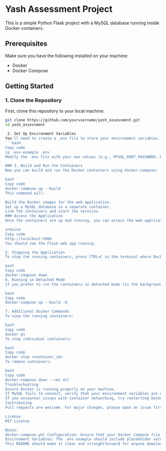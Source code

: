# Yash Assessment Project
This is a simple Python Flask project with a MySQL database running inside Docker containers.

## Prerequisites
Make sure you have the following installed on your machine:
- Docker
- Docker Compose

## Getting Started

### 1. Clone the Repository

First, clone this repository to your local machine:

```bash
git clone https://github.com/yourusername/yash_assessment.git
cd yash_assessment

 2. Set Up Environment Variables
You'll need to create a .env file to store your environment variables. You can copy the .env.example file and modify it as needed:
```bash
Copy code
cp .env.example .env
Modify the .env file with your own values (e.g., MYSQL_ROOT_PASSWORD, MYSQL_DATABASE, etc.).

### 3. Build and Run the Containers
Now you can build and run the Docker containers using docker-compose:

bash
Copy code
docker-compose up --build
This command will:

Build the Docker images for the web application.
Set up a MySQL database in a separate container.
Link the containers and start the services.
### Access the Application
Once the containers are up and running, you can access the web application at:

arduino
Copy code
http://localhost:5000
You should see the Flask web app running.

5. Stopping the Application
To stop the running containers, press CTRL+C in the terminal where Docker is running, or run the following command in a new terminal window:

bash
Copy code
docker-compose down
6. Running in Detached Mode
If you prefer to run the containers in detached mode (in the background), use:

bash
Copy code
docker-compose up --build -d

7. Additional Docker Commands
To view the running containers:

bash
Copy code
docker ps
To stop individual containers:

bash
Copy code
docker stop <container_id>
To remove containers:

bash
Copy code
docker-compose down --rmi all
Troubleshooting
Ensure Docker is running properly on your machine.
If MySQL fails to connect, verify that your environment variables are correct in the .env file.
If you encounter issues with container networking, try restarting Docker.
Contributing
Pull requests are welcome. For major changes, please open an issue first to discuss what you would like to change.

License
MIT License

Notes:
docker-compose.yml Configuration: Ensure that your Docker Compose file is properly set up, including MySQL and Flask services, so users can easily build and run the project.
Environment Variables: The .env.example should include placeholder values for the environment variables so users know what values they need to provide.
This README should make it clear and straightforward for anyone downloading your code to get it running on their machine.
